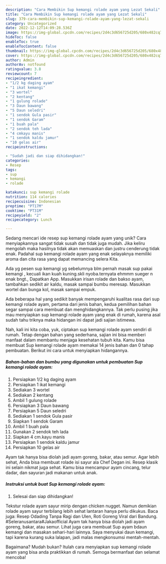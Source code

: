 ```yaml
---
description: "Cara Membikin Sup kemangi rolade ayam yang Lezat Sekali"
title: "Cara Membikin Sup kemangi rolade ayam yang Lezat Sekali"
slug: 379-cara-membikin-sup-kemangi-rolade-ayam-yang-lezat-sekali
category: Uncategorized
date: 2022-12-12T14:09:28.536Z
image: https://img-global.cpcdn.com/recipes/2d4c3d656725d205/680x482cq70/sup-kemangi-rolade-ayam-foto-resep-utama.jpg
hideToc: false
enableToc: true
enableTocContent: false
thumbnail: https://img-global.cpcdn.com/recipes/2d4c3d656725d205/680x482cq70/sup-kemangi-rolade-ayam-foto-resep-utama.jpg
cover: https://img-global.cpcdn.com/recipes/2d4c3d656725d205/680x482cq70/sup-kemangi-rolade-ayam-foto-resep-utama.jpg
author: Admin
authorAv: notfound
ratingvalue: 3.8
reviewcount: 7
recipeingredient:
- "1/2 kg daging ayam"
- "1 ikat kemangi"
- "3 wortel"
- "2 kentang"
- "1 gulung rolade"
- "3 Daun bawang"
- "5 Daun seledri"
- "1 sendok Gula pasir"
- "1 sendok Garam"
- "1 buah pala"
- "2 sendok teh lada"
- "4 cmkayu manis"
- "1 sendok kaldu jamur"
- "10 gelas air"
recipeinstructions:

- "Sudah jadi dan siap dihidangkan!"
categories:
- Resep
tags:
- sup
- kemangi
- rolade

katakunci: sup kemangi rolade 
nutrition: 114 calories
recipecuisine: Indonesian
preptime: "PT17M"
cooktime: "PT31M"
recipeyield: "2"
recipecategory: Lunch

---
```





Sedang mencari ide resep sup kemangi rolade ayam yang unik? Cara menyiapkannya sangat tidak susah dan tidak juga mudah. Jika keliru mengolah maka hasilnya tidak akan memuaskan dan justru cenderung tidak enak. Padahal sup kemangi rolade ayam yang enak selayaknya memiliki aroma dan cita rasa yang dapat memancing selera Kita.





Ada yg pesen sup kemangi yg sebelumnya blm pernah masak sup pakai kemangi , kecuali ikan kuah kuning.skli nyoba.ternyata ehmmm sueger n enak bngt., Dapatkan App. Masukkan irisan rolade dan bakso ayam, tambahkan sedikit air kaldu, masak sampai bumbu meresap. Masukkan wortel dan bunga kol, masak sampai empuk.

Ada beberapa hal yang sedikit banyak mempengaruhi kualitas rasa dari sup kemangi rolade ayam, pertama dari jenis bahan, kedua pemilihan bahan segar sampai cara membuat dan menghidangkannya. Tak perlu pusing jika mau menyiapkan sup kemangi rolade ayam yang enak di rumah, karena asal sudah tahu triknya maka hidangan ini dapat jadi sajian istimewa.






Nah, kali ini kita coba, yuk, ciptakan sup kemangi rolade ayam sendiri di rumah. Tetap dengan bahan yang sederhana, sajian ini bisa memberi manfaat dalam membantu menjaga kesehatan tubuh kita. Kamu bisa membuat Sup kemangi rolade ayam memakai 14 jenis bahan dan 0 tahap pembuatan. Berikut ini cara untuk menyiapkan hidangannya.

<!--inarticleads1-->

##### Bahan-bahan dan bumbu yang digunakan untuk pembuatan Sup kemangi rolade ayam:

1. Persiapkan 1/2 kg daging ayam
1. Persiapkan 1 ikat kemangi
1. Sediakan 3 wortel
1. Sediakan 2 kentang
1. Ambil 1 gulung rolade
1. Persiapkan 3 Daun bawang
1. Persiapkan 5 Daun seledri
1. Sediakan 1 sendok Gula pasir
1. Siapkan 1 sendok Garam
1. Ambil 1 buah pala
1. Gunakan 2 sendok teh lada
1. Siapkan 4 cm.kayu manis
1. Persiapkan 1 sendok kaldu jamur
1. Persiapkan 10 gelas air


Ayam tak hanya bisa diolah jadi ayam goreng, bakar, atau semur. Agar lebih sehat, Anda bisa membuat rolade isi sayur ala Chef Degan ini. Resep klasik ini selain nikmat juga sehat. Kamu bisa mencampur ayam cincang, telur dadar, dan sayuran jadi makanan untuk anak. 

<!--inarticleads2-->

##### Instruksi untuk buat Sup kemangi rolade ayam:


1. Selesai dan siap dihidangkan!

Tekstur rolade ayam sayur mirip dengan chicken nugget. Namun demikian rolade ayam sayur terbilang lebih sehat lantaran hanya perlu dikukus. Baca juga: Resep Odading Tanpa Ragi dan Ulen, Roti Goreng Viral dari Bandung. #Seleranusantara#Jakaofficial Ayam tak hanya bisa diolah jadi ayam goreng, bakar, atau semur. Lihat juga cara membuat Sup ayam bdaun kemangi dan masakan sehari-hari lainnya. Saya menyukai daun kemangi, tapi karena kurang suka lalapan, jadi malas mengkonsumsi mentah-mentah. 

Bagaimana? Mudah bukan? Itulah cara menyiapkan sup kemangi rolade ayam yang bisa anda praktikkan di rumah. Semoga bermanfaat dan selamat mencoba!
